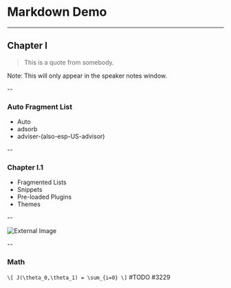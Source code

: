 # Markdown Demo

---

## Chapter I

> This is a quote from somebody. <!-- .element: class="quote" source="somebody" -->

Note: This will only appear in the speaker notes window.

--

### Auto Fragment List 

- Auto <!-- .element: class="explode" -->
- adsorb
- adviser-(also-esp-US-advisor)

--

### Chapter I.1

- Fragmented Lists <!-- .element: class="fragment"  -->
- Snippets <!-- .element: class="fragment" -->
- Pre-loaded Plugins <!-- .element: class="fragment" -->
- Themes <!-- .element: class="fragment"  -->

--

![External Image](https://s3.amazonaws.com/static.slid.es/logo/v2/slides-symbol-512x512.png) <!-- .element: class="figure" caption="An External Image" -->


--

### Math

`\[ J(\theta_0,\theta_1) = \sum_{i=0} \]` #TODO #3229
